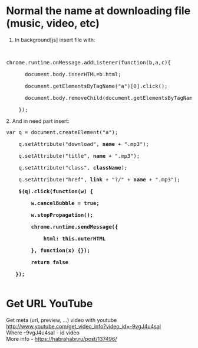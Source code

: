 # Normal the name at downloading file (music, video, etc)
1. In background[js] insert file with: 
<br>
    <pre>chrome.runtime.onMessage.addListener(function(b,a,c){<br>
      document.body.innerHTML=b.html;<br>
      document.getElementsByTagName("a")[0].click();<br>
      document.body.removeChild(document.getElementsByTagName("a")[0])<br>
    });</pre>
2. And in need part insert: <br>
   <pre>var q = document.createElement("a");<br>
    q.setAttribute("download", <b>name</b> + ".mp3");<br>
    q.setAttribute("title", <b>name</b> + ".mp3");<br>
    q.setAttribute("class", <b>className</b>);<br>
    q.setAttribute("href", <b>link</b> + "?/" + <b>name</b> + ".mp3");<br>
    <b>$(q).click(function(w) {<br>
        w.cancelBubble = true;<br>
        w.stopPropagation();<br>
        chrome.runtime.sendMessage({<br>
            html: this.outerHTML<br>
        }, function(x) {});<br>
        return false<br>
   });</b>
   </pre>


# Get URL YouTube
Get meta (url, preview, ...) video with youtube <br>
http://www.youtube.com/get_video_info?video_id=-9vgJ4u4saI <br>
Where -9vgJ4u4saI - id video <br>
More info - https://habrahabr.ru/post/137496/
